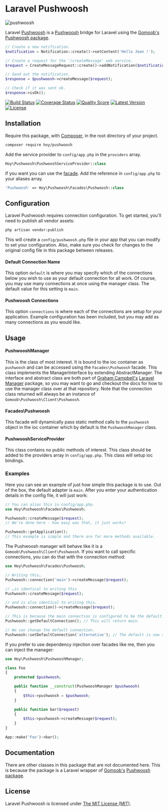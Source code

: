 # Laravel Pushwoosh

![pushwoosh](https://cloud.githubusercontent.com/assets/499192/12697005/8eb625dc-c778-11e5-9041-3f4bdee8cb06.png)

Laravel [Pushwoosh](https://www.pushwoosh.com) is a [Pushwoosh](https://www.pushwoosh.com) bridge for Laravel using the [Gomoob's](https://github.com/gomoob) [Pushwoosh package](https://github.com/gomoob/php-pushwoosh).

```php
// Create a new notification.
$notification = Notification::create()->setContent('Hello Jean !');

// Create a request for the '/createMessage' web service.
$request = CreateMessageRequest::create()->addNotification($notification);

// Send out the notification.
$response = $pushwoosh->createMessage($request);

// Check if it was sent ok.
$response->isOk();
```

[![Build Status](https://img.shields.io/travis/hoymultimedia/Laravel-Pushwoosh/master.svg?style=flat)](https://travis-ci.org/hoymultimedia/Laravel-Pushwoosh)
[![Coverage Status](https://img.shields.io/scrutinizer/coverage/g/hoymultimedia/Laravel-Pushwoosh.svg?style=flat)](https://scrutinizer-ci.com/g/hoymultimedia/Laravel-Pushwoosh/code-structure)
[![Quality Score](https://img.shields.io/scrutinizer/g/hoymultimedia/Laravel-Pushwoosh.svg?style=flat)](https://scrutinizer-ci.com/g/hoymultimedia/Laravel-Pushwoosh)
[![Latest Version](https://img.shields.io/github/release/hoymultimedia/Laravel-Pushwoosh.svg?style=flat)](https://github.com/hoymultimedia/Laravel-Pushwoosh/releases)
[![License](https://img.shields.io/packagist/l/hoy/pushwoosh.svg?style=flat)](https://packagist.org/packages/hoy/pushwoosh)

## Installation
Require this package, with [Composer](https://getcomposer.org/), in the root directory of your project.

```bash
composer require hoy/pushwoosh
```

Add the service provider to `config/app.php` in the `providers` array.

```php
Hoy\Pushwoosh\PushwooshServiceProvider::class
```

If you want you can use the [facade](http://laravel.com/docs/facades). Add the reference in `config/app.php` to your aliases array.

```php
'Pushwoosh' => Hoy\Pushwoosh\Facades\Pushwoosh::class
```

## Configuration

Laravel Pushwoosh requires connection configuration. To get started, you'll need to publish all vendor assets:

```bash
php artisan vendor:publish
```

This will create a `config/pushwoosh.php` file in your app that you can modify to set your configuration. Also, make sure you check for changes to the original config file in this package between releases.

#### Default Connection Name

This option `default` is where you may specify which of the connections below you wish to use as your default connection for all work. Of course, you may use many connections at once using the manager class. The default value for this setting is `main`.

#### Pushwoosh Connections

This option `connections` is where each of the connections are setup for your application. Example configuration has been included, but you may add as many connections as you would like.

## Usage

#### PushwooshManager

This is the class of most interest. It is bound to the ioc container as `pushwoosh` and can be accessed using the `Facades\Pushwoosh` facade. This class implements the ManagerInterface by extending AbstractManager. The interface and abstract class are both part of [Graham Campbell's](https://github.com/GrahamCampbell) [Laravel Manager](https://github.com/GrahamCampbell/Laravel-Manager) package, so you may want to go and checkout the docs for how to use the manager class over at that repository. Note that the connection class returned will always be an instance of `Gomoob\Pushwoosh\Client\Pushwoosh`.

#### Facades\Pushwoosh

This facade will dynamically pass static method calls to the `pushwoosh` object in the ioc container which by default is the `PushwooshManager` class.

#### PushwooshServiceProvider

This class contains no public methods of interest. This class should be added to the providers array in `config/app.php`. This class will setup ioc bindings.

### Examples
Here you can see an example of just how simple this package is to use. Out of the box, the default adapter is `main`. After you enter your authentication details in the config file, it will just work:

```php
// You can alias this in config/app.php.
use Hoy\Pushwoosh\Facades\Pushwoosh;

Pushwoosh::createMessage($request);
// We're done here - how easy was that, it just works!

Pushwoosh::getApplication();
// This example is simple and there are far more methods available.
```

The Pushwoosh manager will behave like it is a `Gomoob\Pushwoosh\Client\Pushwoosh`. If you want to call specific connections, you can do that with the connection method:

```php
use Hoy\Pushwoosh\Facades\Pushwoosh;

// Writing this…
Pushwoosh::connection('main')->createMessage($request);

// …is identical to writing this
Pushwoosh::createMessage($request);

// and is also identical to writing this.
Pushwoosh::connection()->createMessage($request);

// This is because the main connection is configured to be the default.
Pushwoosh::getDefaultConnection(); // This will return main.

// We can change the default connection.
Pushwoosh::setDefaultConnection('alternative'); // The default is now alternative.
```

If you prefer to use dependency injection over facades like me, then you can inject the manager:

```php
use Hoy\Pushwoosh\PushwooshManager;

class Foo
{
	protected $pushwoosh;

	public function __construct(PushwooshManager $pushwoosh)
	{
		$this->pushwoosh = $pushwoosh;
	}

	public function bar($request)
	{
		$this->pushwoosh->createMessage($request);
	}
}

App::make('Foo')->bar();
```

## Documentation
There are other classes in this package that are not documented here. This is because the package is a Laravel wrapper of [Gomoob's](https://github.com/gomoob) [Pushwoosh package](https://github.com/gomoob/php-pushwoosh).

## License

Laravel Pushwoosh is licensed under [The MIT License (MIT)](LICENSE).
